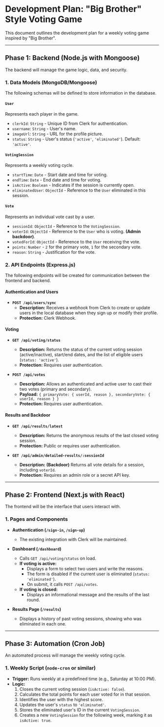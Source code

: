 # Development Plan: "Big Brother" Style Voting Game

This document outlines the development plan for a weekly voting game inspired by "Big Brother".

---

## Phase 1: Backend (Node.js with Mongoose)

The backend will manage the game logic, data, and security.

### 1. Data Models (MongoDB/Mongoose)

The following schemas will be defined to store information in the database.

#### `User`
Represents each player in the game.

-   `clerkId`: `String` - Unique ID from Clerk for authentication.
-   `username`: `String` - User's name.
-   `imageUrl`: `String` - URL for the profile picture.
-   `status`: `String` - User's status (`'active'`, `'eliminated'`). Default: `'active'`.

#### `VotingSession`
Represents a weekly voting cycle.

-   `startTime`: `Date` - Start date and time for voting.
-   `endTime`: `Date` - End date and time for voting.
-   `isActive`: `Boolean` - Indicates if the session is currently open.
-   `eliminatedUser`: `ObjectId` - Reference to the `User` eliminated in this session.

#### `Vote`
Represents an individual vote cast by a user.

-   `sessionId`: `ObjectId` - Reference to the `VotingSession`.
-   `voterId`: `ObjectId` - Reference to the `User` who is voting. **(Admin backdoor)**.
-   `votedForId`: `ObjectId` - Reference to the `User` receiving the vote.
-   `points`: `Number` - `2` for the primary vote, `1` for the secondary vote.
-   `reason`: `String` - Justification for the vote.

### 2. API Endpoints (Express.js)

The following endpoints will be created for communication between the frontend and backend.

#### Authentication and Users
-   **`POST /api/users/sync`**
    -   **Description:** Receives a webhook from Clerk to create or update users in the local database when they sign up or modify their profile.
    -   **Protection:** Clerk Webhook.

#### Voting
-   **`GET /api/voting/status`**
    -   **Description:** Returns the status of the current voting session (active/inactive), start/end dates, and the list of eligible users (`status: 'active'`).
    -   **Protection:** Requires user authentication.

-   **`POST /api/votes`**
    -   **Description:** Allows an authenticated and active user to cast their two votes (primary and secondary).
    -   **Payload:** `{ primaryVote: { userId, reason }, secondaryVote: { userId, reason } }`
    -   **Protection:** Requires user authentication.

#### Results and Backdoor
-   **`GET /api/results/latest`**
    -   **Description:** Returns the anonymous results of the last closed voting session.
    -   **Protection:** Public or requires user authentication.

-   **`GET /api/admin/detailed-results/:sessionId`**
    -   **Description:** **(Backdoor)** Returns all vote details for a session, including `voterId`.
    -   **Protection:** Requires an admin role or a secret API key.

---

## Phase 2: Frontend (Next.js with React)

The frontend will be the interface that users interact with.

### 1. Pages and Components

-   **Authentication (`/sign-in`, `/sign-up`)**
    -   The existing integration with Clerk will be maintained.

-   **Dashboard (`/dashboard`)**
    -   Calls `GET /api/voting/status` on load.
    -   **If voting is active:**
        -   Displays a form to select two users and write the reasons.
        -   The form is disabled if the current user is eliminated (`status: 'eliminated'`).
        -   On submit, it calls `POST /api/votes`.
    -   **If voting is closed:**
        -   Displays an informational message and the results of the last round.

-   **Results Page (`/results`)**
    -   Displays a history of past voting sessions, showing who was eliminated in each one.

---

## Phase 3: Automation (Cron Job)

An automated process will manage the weekly voting cycle.

### 1. Weekly Script (`node-cron` or similar)

-   **Trigger:** Runs weekly at a predefined time (e.g., Saturday at 10:00 PM).
-   **Logic:**
    1.  Closes the current voting session (`isActive: false`).
    2.  Calculates the total points for each user voted for in that session.
    3.  Identifies the user with the highest score.
    4.  Updates the user's `status` to `'eliminated'`.
    5.  Stores the eliminated user's ID in the current `VotingSession`.
    6.  Creates a new `VotingSession` for the following week, marking it as `isActive: true`.
